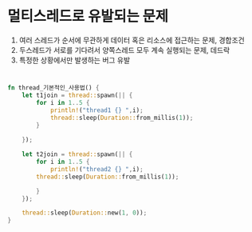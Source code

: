 # 멀티스레드로 유발되는 문제 
1. 여러 스레드가 순서에 무관하게 데이터 혹은 리소스에 접근하는 문제, 경합조건 
1. 두스레드가 서로를 기다려서 양쪽스레드 모두 계속 실행되는 문제, 데드락 
1. 특정한 상황에서만 발생하는 버그 유발

#
```rust
fn thread_기본적인_사용법() {
    let t1join = thread::spawn(|| {
        for i in 1..5 {
            println!("thread1 {} ",i);
            thread::sleep(Duration::from_millis(1));
        }
        
    });

    let t2join = thread::spawn(|| {
        for i in 1..5 {
            println!("thread2 {} ",i);
        thread::sleep(Duration::from_millis(1));

        }
    });

    thread::sleep(Duration::new(1, 0));
}
```